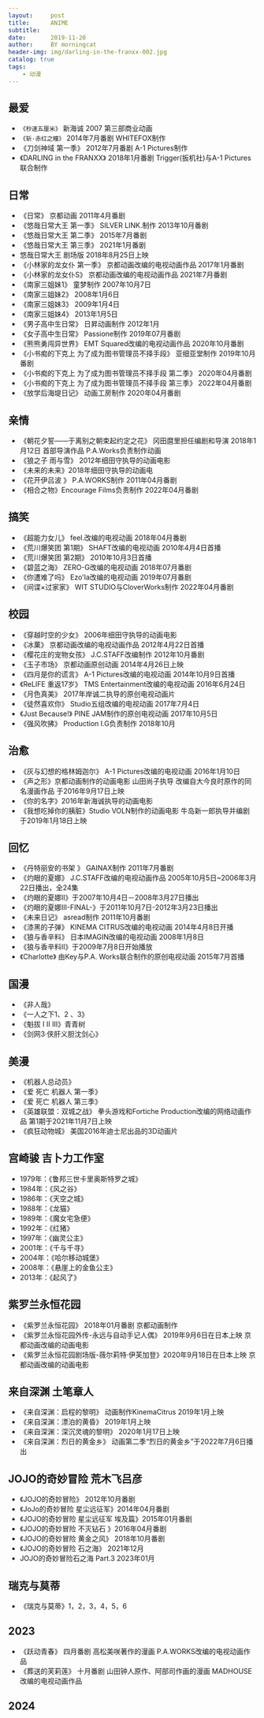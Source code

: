 ```yaml
---
layout:     post
title:      ANIME
subtitle:   
date:       2019-11-20
author:     BY morningcat
header-img: img/darling-in-the-franxx-002.jpg
catalog: true
tags:
    - 动漫
---
```


## 最爱

- `《秒速五厘米》` 新海诚 2007 第三部商业动画
- `《斩·赤红之瞳》` 2014年7月番剧 WHITEFOX制作
- 《刀剑神域 第一季》  2012年7月番剧 A-1 Pictures制作
- 《DARLING in the FRANXX》 2018年1月番剧 Trigger(扳机社)与A-1 Pictures联合制作

## 日常

- 《日常》 京都动画    2011年4月番剧
- 《悠哉日常大王 第一季》 SILVER LINK.制作  2013年10月番剧
- 《悠哉日常大王 第二季》 2015年7月番剧
- 《悠哉日常大王 第三季》 2021年1月番剧
- 悠哉日常大王 剧场版 2018年8月25日上映
- 《小林家的龙女仆 第一季》 京都动画改编的电视动画作品 2017年1月番剧
- 《小林家的龙女仆S》 京都动画改编的电视动画作品 2021年7月番剧
- 《南家三姐妹1》 童梦制作  2007年10月7日
- 《南家三姐妹2》 2008年1月6日
- 《南家三姐妹3》 2009年1月4日
- 《南家三姐妹4》 2013年1月5日
- 《男子高中生日常》 日昇动画制作 2012年1月
- 《女子高中生日常》 Passione制作 2019年07月番剧
- 《熊熊勇闯异世界》 EMT Squared改编的电视动画作品 2020年10月番剧
- 《小书痴的下克上 为了成为图书管理员不择手段》 亚细亚堂制作 2019年10月番剧
- 《小书痴的下克上 为了成为图书管理员不择手段 第二季》 2020年04月番剧
- 《小书痴的下克上 为了成为图书管理员不择手段 第三季》 2022年04月番剧
- 《放学后海堤日记》 动画工房制作 2020年04月番剧

## 亲情

- 《朝花夕誓——于离别之朝束起约定之花》 冈田麿里担任编剧和导演 2018年1月12日 首部导演作品 P.A.Works负责制作动画
- 《狼之子 雨与雪》 2012年细田守执导的动画电影
- 《未来的未来》2018年细田守执导的动画电
- 《花开伊吕波 》 P.A.WORKS制作 2011年04月番剧
- 《相合之物》Encourage Films负责制作 2022年04月番剧

## 搞笑

- 《超能力女儿》 feel.改编的电视动画 2018年04月番剧
- 《荒川爆笑团 第1期》 SHAFT改编的电视动画 2010年4月4日首播
- 《荒川爆笑团 第2期》 2010年10月3日首播
- 《碧蓝之海》 ZERO-G改编的电视动画 2018年07月番剧
- 《你遭难了吗》 Ezo'la改编的电视动画 2019年07月番剧
- 《间谍×过家家》 WIT STUDIO与CloverWorks制作 2022年04月番剧

## 校园

- 《穿越时空的少女》 2006年细田守执导的动画电影
- 《冰菓》 京都动画改编的电视动画作品 2012年4月22日首播
- 《樱花庄的宠物女孩》 J.C.STAFF改编制作 2012年10月番剧
- 《玉子市场》 京都动画原创动画 2014年4月26日上映
- 《四月是你的谎言》 A-1 Pictures改编的电视动画 2014年10月9日首播
- 《ReLIFE 重返17岁》 TMS Entertainment改编的电视动画 2016年6月24日
- 《月色真美》 2017年岸诚二执导的原创电视动画片
- 《徒然喜欢你》 Studio五组改编的电视动画 2017年7月4日
- 《Just Because!》 PINE JAM制作的原创电视动画 2017年10月5日
- 《强风吹拂》 Production I.G负责制作 2018年10月

## 治愈

- 《灰与幻想的格林姆迦尔》 A-1 Pictures改编的电视动画 2016年1月10日
- 《声之形》京都动画制作的动画电影 山田尚子执导 改编自大今良时原作的同名漫画作品 于2016年9月17日上映
- 《你的名字》2016年新海诚执导的动画电影
- 《我想吃掉你的胰脏》Studio VOLN制作的动画电影 牛岛新一郎执导并编剧 于2019年1月18日上映

## 回忆

- 《丹特丽安的书架 》 GAINAX制作 2011年7月番剧
- 《灼眼的夏娜》 J.C.STAFF改编的电视动画作品 2005年10月5日~2006年3月22日播出，全24集
- 《灼眼的夏娜Ⅱ》于2007年10月4日－2008年3月27日播出
- 《灼眼的夏娜Ⅲ-FINAL-》于2011年10月7日-2012年3月23日播出
- 《未来日记》 asread制作 2011年10月番剧
- 《漆黑的子弹》 KINEMA CITRUS改编的电视动画 2014年4月8日开播
- 《狼与香辛料》 日本IMAGIN改编的电视动画 2008年1月8日
- 《狼与香辛料Ⅱ》于2009年7月8日开始播放
- 《Charlotte》 由Key与P.A. Works联合制作的原创电视动画 2015年7月首播

## 国漫

- 《非人哉》
- 《一人之下1、2 、3》
- 《魁拔 I II III》青青树
- 《剑网3·侠肝义胆沈剑心》

## 美漫

- 《机器人总动员》
- 《爱 死亡 机器人 第一季》
- 《爱 死亡 机器人 第三季》
- 《英雄联盟：双城之战》 拳头游戏和Fortiche Production改编的网络动画作品 第1期于2021年11月7日上映
- 《疯狂动物城》 美国2016年迪士尼出品的3D动画片

## 宫崎骏 吉卜力工作室

- 1979年：《鲁邦三世卡里奥斯特罗之城》
- 1984年：《风之谷》
- 1986年：《天空之城》
- 1988年：《龙猫》
- 1989年：《魔女宅急便》
- 1992年：《红猪》
- 1997年：《幽灵公主》
- 2001年：《千与千寻》
- 2004年：《哈尔移动城堡》
- 2008年：《悬崖上的金鱼公主》
- 2013年：《起风了》

## 紫罗兰永恒花园

- 《紫罗兰永恒花园》 2018年01月番剧  京都动画制作
- 《紫罗兰永恒花园外传-永远与自动手记人偶》 2019年9月6日在日本上映 京都动画改编的动画电影
- 《紫罗兰永恒花园剧场版-薇尔莉特·伊芙加登》2020年9月18日在日本上映 京都动画改编的动画电影

## 来自深渊 土笔章人

- 《来自深渊：启程的黎明》 动画制作KinemaCitrus 2019年1月上映
- 《来自深渊：漂泊的黄昏》 2019年1月上映
- 《来自深渊：深沉灵魂的黎明》 2020年1月17日上映
- 《来自深渊：烈日的黄金乡》 动画第二季“烈日的黄金乡”于2022年7月6日播出

## JOJO的奇妙冒险 荒木飞吕彦

- 《JOJO的奇妙冒险》 2012年10月番剧
- 《JoJo的奇妙冒险 星尘远征军》2014年04月番剧
- 《JOJO的奇妙冒险 星尘远征军 埃及篇》2015年01月番剧
- 《JOJO的奇妙冒险 不灭钻石 》2016年04月番剧
- 《JOJO的奇妙冒险 黄金之风》 2018年10月番剧
- 《JOJO的奇妙冒险 石之海》 2021年12月
- JOJO的奇妙冒险石之海 Part.3 2023年01月

## 瑞克与莫蒂

- 《瑞克与莫蒂》1，2，3，4，5，6

## 2023

- 《跃动青春》 四月番剧 高松美咲著作的漫画 P.A.WORKS改编的电视动画作品
- 《葬送的芙莉莲》 十月番剧 山田钟人原作、阿部司作画的漫画 MADHOUSE改编的电视动画作品

## 2024

